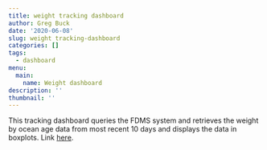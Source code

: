 ```yaml
---
title: weight tracking dashboard
author: Greg Buck
date: '2020-06-08'
slug: weight tracking-dashboard
categories: []
tags:
  - dashboard
menu:
  main:
    name: Weight dashboard  
description: ''
thumbnail: ''
---
```


This tracking dashboard queries the FDMS system and retrieves the weight by ocean age data from most recent 10 days and displays the data in boxplots. Link [here](https://rpubs.com/gbbuck/625540).

